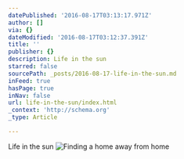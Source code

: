 ```yaml
---
datePublished: '2016-08-17T03:13:17.971Z'
author: []
via: {}
dateModified: '2016-08-17T03:12:37.391Z'
title: ''
publisher: {}
description: Life in the sun
starred: false
sourcePath: _posts/2016-08-17-life-in-the-sun.md
inFeed: true
hasPage: true
inNav: false
url: life-in-the-sun/index.html
_context: 'http://schema.org'
_type: Article

---
```

Life in the sun
![Finding a home away from home](https://s3-us-west-2.amazonaws.com/the-grid-img/p/2c0a7fecf9c71b32f46666568b9a4158687b6f92.jpg)